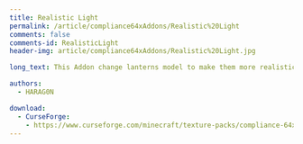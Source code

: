 ```yaml
---
title: Realistic Light
permalink: /article/compliance64xAddons/Realistic%20Light
comments: false
comments-id: RealisticLight
header-img: article/compliance64xAddons/Realistic%20Light.jpg

long_text: This Addon change lanterns model to make them more realistic.

authors:
  - HARAG0N

download:
  - CurseForge:
    - https://www.curseforge.com/minecraft/texture-packs/compliance-64x-addons-collector
---
```

